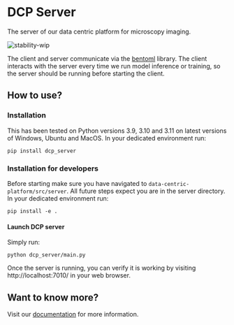 # DCP Server

The server of our data centric platform for microscopy imaging.

![stability-wip](https://img.shields.io/badge/stability-work_in_progress-lightgrey.svg)

The client and server communicate via the [bentoml](https://www.bentoml.com/?gclid=Cj0KCQiApKagBhC1ARIsAFc7Mc6iqOLi2OcLtqMbGx1KrFjtLUEZ-bhnqlT2zWREE0x7JImhtNmKlFEaAvSSEALw_wcB) library. The client interacts with the server every time we run model inference or training, so the server should be running before starting the client.

## How to use?

### Installation
This has been tested on Python versions 3.9, 3.10 and 3.11 on latest versions of Windows, Ubuntu and MacOS. In your dedicated environment run:
```
pip install dcp_server
```

### Installation for developers
Before starting make sure you have navigated to ```data-centric-platform/src/server```. All future steps expect you are in the server directory. In your dedicated environment run:
```
pip install -e .
```

#### Launch DCP server
Simply run:
```
python dcp_server/main.py
```
Once the server is running, you can verify it is working by visiting http://localhost:7010/ in your web browser.

## Want to know more?
Visit our [documentation](https://readthedocs.org/projects/data-centric-platform) for more information.
